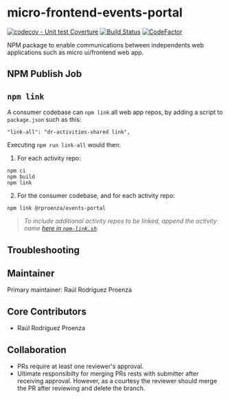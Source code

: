 micro-frontend-events-portal
====================

[![codecov - Unit test Coverture](https://codecov.io/gh/rproenza86/micro-frontend-events-portal/branch/master/graph/badge.svg)](https://codecov.io/gh/rproenza86/micro-frontend-events-portal)
[![Build Status](https://travis-ci.org/rproenza86/micro-frontend-events-portal.svg?branch=master)](https://travis-ci.org/rproenza86/micro-frontend-events-portal)
[![CodeFactor](https://www.codefactor.io/repository/github/rproenza86/micro-frontend-events-portal/badge)](https://www.codefactor.io/repository/github/rproenza86/micro-frontend-events-portal)


NPM package to enable communications between independents web applications such as micro ui/frontend web app.

NPM Publish Job
---------------

`npm link`
----------

A consumer codebase can `npm link` all web app repos, by adding a script to `package.json` such as this:

```
"link-all": "dr-activities-shared link",
```

Executing `npm run link-all` would then:

1. For each activity repo:

```
npm ci
npm build
npm link
```

2. For the consumer codebase, and for each activity repo:

```
npm link @rproenza/events-portal
```

>*To include additional activity repos to be linked, append the activity name [here in `npm-link.sh`](./npm-link.sh#L16 "./npm-link.sh#L16").*

Troubleshooting
---------------

Maintainer
----------

Primary maintainer: Raúl Rodríguez Proenza

Core Contributors
-----------------

* Raúl Rodríguez Proenza

Collaboration
-------------

* PRs require at least one reviewer's approval.
* Ultimate responsibilty for merging PRs rests with submitter after receiving approval.  However, as a courtesy the reviewer
  should merge the PR after reviewing and delete the branch.
